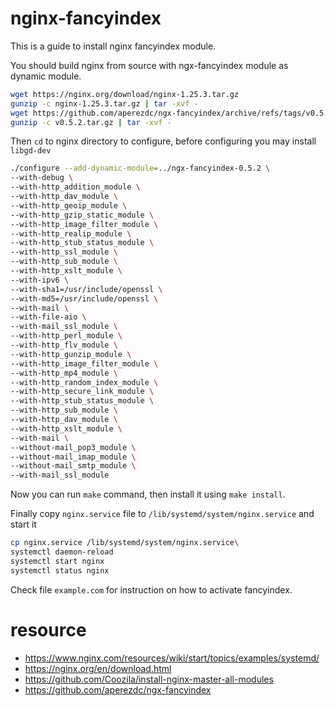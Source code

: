 # nginx-fancyindex
This is a guide to install nginx fancyindex module.

You should build nginx from source with ngx-fancyindex module as dynamic module.
```bash
wget https://nginx.org/download/nginx-1.25.3.tar.gz
gunzip -c nginx-1.25.3.tar.gz | tar -xvf -
wget https://github.com/aperezdc/ngx-fancyindex/archive/refs/tags/v0.5.2.tar.gz
gunzip -c v0.5.2.tar.gz | tar -xvf -
```

Then `cd` to nginx directory to configure, before configuring you may install `libgd-dev`
```bash
./configure --add-dynamic-module=../ngx-fancyindex-0.5.2 \
--with-debug \
--with-http_addition_module \
--with-http_dav_module \
--with-http_geoip_module \
--with-http_gzip_static_module \
--with-http_image_filter_module \
--with-http_realip_module \
--with-http_stub_status_module \
--with-http_ssl_module \
--with-http_sub_module \
--with-http_xslt_module \
--with-ipv6 \
--with-sha1=/usr/include/openssl \
--with-md5=/usr/include/openssl \
--with-mail \
--with-file-aio \
--with-mail_ssl_module \
--with-http_perl_module \
--with-http_flv_module \
--with-http_gunzip_module \
--with-http_image_filter_module \
--with-http_mp4_module \
--with-http_random_index_module \
--with-http_secure_link_module \
--with-http_stub_status_module \
--with-http_sub_module \
--with-http_dav_module \
--with-http_xslt_module \
--with-mail \
--without-mail_pop3_module \
--without-mail_imap_module \
--without-mail_smtp_module \
--with-mail_ssl_module
```

Now you can run `make` command, then install it using `make install`.

Finally copy `nginx.service` file to `/lib/systemd/system/nginx.service` and start it
```bash
cp nginx.service /lib/systemd/system/nginx.service\
systemctl daemon-reload
systemctl start nginx
systemctl status nginx
```

Check file `example.com` for instruction on how to activate fancyindex.

# resource
- https://www.nginx.com/resources/wiki/start/topics/examples/systemd/
- https://nginx.org/en/download.html
- https://github.com/Coozila/install-nginx-master-all-modules
- https://github.com/aperezdc/ngx-fancyindex
